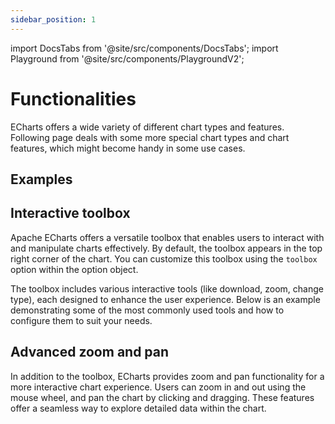```yaml
---
sidebar_position: 1
---
```

import DocsTabs from '@site/src/components/DocsTabs';
import Playground from '@site/src/components/PlaygroundV2';

# Functionalities

ECharts offers a wide variety of different chart types and features. Following page deals with some more special chart types and chart features, which might become handy in some use cases.


## Examples

## Interactive toolbox

Apache ECharts offers a versatile toolbox that enables users to interact with and manipulate charts effectively.
By default, the toolbox appears in the top right corner of the chart.
You can customize this toolbox using the `toolbox` option within the option object.

The toolbox includes various interactive tools (like download, zoom, change type), each designed to enhance the user experience.
Below is an example demonstrating some of the most commonly used tools and how to configure them to suit your needs.

<Playground
height="40rem"
name="echarts-special-toolbox"
noMargin
examplesByName>
</Playground>

## Advanced zoom and pan

In addition to the toolbox, ECharts provides zoom and pan functionality for a more interactive chart experience.
Users can zoom in and out using the mouse wheel, and pan the chart by clicking and dragging.
These features offer a seamless way to explore detailed data within the chart.

<Playground
height="40rem"
name="echarts-special-zoom"
noMargin
examplesByName>
</Playground>

